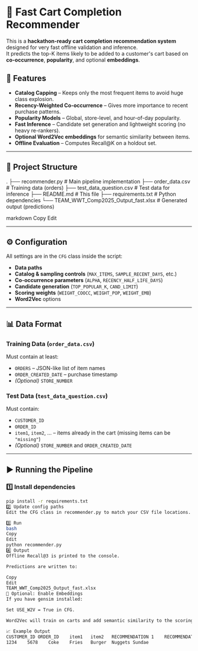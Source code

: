 # 🛒 Fast Cart Completion Recommender

This is a **hackathon-ready cart completion recommendation system** designed for very fast offline validation and inference.  
It predicts the top-K items likely to be added to a customer's cart based on **co-occurrence**, **popularity**, and optional **embeddings**.

## 🚀 Features
- **Catalog Capping** – Keeps only the most frequent items to avoid huge class explosion.
- **Recency-Weighted Co-occurrence** – Gives more importance to recent purchase patterns.
- **Popularity Models** – Global, store-level, and hour-of-day popularity.
- **Fast Inference** – Candidate set generation and lightweight scoring (no heavy re-rankers).
- **Optional Word2Vec embeddings** for semantic similarity between items.
- **Offline Evaluation** – Computes Recall@K on a holdout set.

---

## 📂 Project Structure
.
├── recommender.py # Main pipeline implementation
├── order_data.csv # Training data (orders)
├── test_data_question.csv # Test data for inference
├── README.md # This file
├── requirements.txt # Python dependencies
└── TEAM_WWT_Comp2025_Output_fast.xlsx # Generated output (predictions)

markdown
Copy
Edit

---

## ⚙️ Configuration
All settings are in the `CFG` class inside the script:
- **Data paths**
- **Catalog & sampling controls** (`MAX_ITEMS`, `SAMPLE_RECENT_DAYS`, etc.)
- **Co-occurrence parameters** (`ALPHA`, `RECENCY_HALF_LIFE_DAYS`)
- **Candidate generation** (`TOP_POPULAR_K`, `CAND_LIMIT`)
- **Scoring weights** (`WEIGHT_COOCC`, `WEIGHT_POP`, `WEIGHT_EMB`)
- **Word2Vec** options

---

## 📊 Data Format

### Training Data (`order_data.csv`)
Must contain at least:
- `ORDERS` – JSON-like list of item names
- `ORDER_CREATED_DATE` – purchase timestamp
- *(Optional)* `STORE_NUMBER`

### Test Data (`test_data_question.csv`)
Must contain:
- `CUSTOMER_ID`
- `ORDER_ID`
- `item1`, `item2`, ... – items already in the cart (missing items can be `"missing"`)
- *(Optional)* `STORE_NUMBER` and `ORDER_CREATED_DATE`

---

## ▶️ Running the Pipeline

### 1️⃣ Install dependencies
```bash
pip install -r requirements.txt
2️⃣ Update config paths
Edit the CFG class in recommender.py to match your CSV file locations.

3️⃣ Run
bash
Copy
Edit
python recommender.py
4️⃣ Output
Offline Recall@3 is printed to the console.

Predictions are written to:

Copy
Edit
TEAM_WWT_Comp2025_Output_fast.xlsx
🧪 Optional: Enable Embeddings
If you have gensim installed:

Set USE_W2V = True in CFG.

Word2Vec will train on carts and add semantic similarity to the scoring.

📈 Example Output
CUSTOMER_ID	ORDER_ID	item1	item2	RECOMMENDATION 1	RECOMMENDATION 2	RECOMMENDATION 3
1234	5678	Coke	Fries	Burger	Nuggets	Sundae

